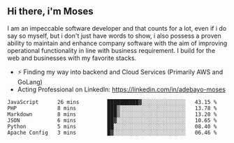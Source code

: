## Hi there, i'm Moses

I am an impeccable software developer and that counts for a lot, even if i do say so myself, but i don't just have words to show, i also possess a proven ability to maintain and enhance company software with the aim of improving operational functionality in line with business requirement. I build for the web and businesses with my favorite stacks.
- ⚡ Finding my way into backend and Cloud Services (Primarily AWS and GoLang)
- Acting Professional on LinkedIn: https://linkedin.com/in/adebayo-moses

<!--START_SECTION:waka-->

```text
JavaScript      26 mins         ██████████▓░░░░░░░░░░░░░░   43.15 %
PHP             8 mins          ███▒░░░░░░░░░░░░░░░░░░░░░   13.78 %
Markdown        8 mins          ███▒░░░░░░░░░░░░░░░░░░░░░   13.20 %
JSON            6 mins          ██▓░░░░░░░░░░░░░░░░░░░░░░   10.65 %
Python          5 mins          ██░░░░░░░░░░░░░░░░░░░░░░░   08.40 %
Apache Config   3 mins          █▓░░░░░░░░░░░░░░░░░░░░░░░   06.46 %
```

<!--END_SECTION:waka-->
